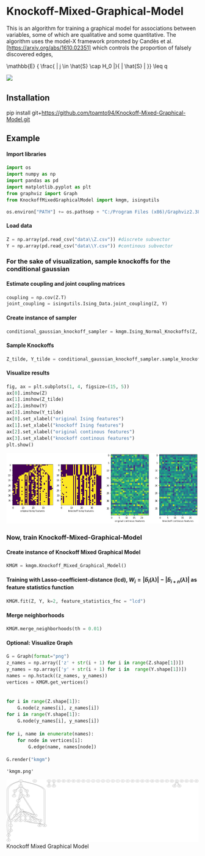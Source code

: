 # Knockoff-Mixed-Graphical-Model
This is an algorithm for training a graphical model for associations between variables, some of which are qualitative and some quantitative.
The algorithm uses the model-X framework promoted by Candès et al. [https://arxiv.org/abs/1610.02351] which controls the proportion of falsely discovered edges,

\mathbb{E} \{ \frac{ | j \in \hat{S} \cap H_0 |}{ | \hat{S} | }\} \leq q

<img src="https://render.githubusercontent.com/render/math?math=\mathbb{E} \{ \frac{ | j \in \hat{S} \cap H_0 |}{ | \hat{S} | }\} \leq q">

## Installation
pip install git+https://github.com/toamto94/Knockoff-Mixed-Graphical-Model.git


## Example

#### Import libraries


```python
import os
import numpy as np
import pandas as pd
import matplotlib.pyplot as plt
from graphviz import Graph
from KnockoffMixedGraphicalModel import kmgm, isingutils
```


```python
os.environ["PATH"] += os.pathsep + "C:/Program Files (x86)/Graphviz2.38/bin/"
```

#### Load data


```python
Z = np.array(pd.read_csv("data\\Z.csv")) #discrete subvector
Y = np.array(pd.read_csv("data\\Y.csv")) #continous subvector
```

### For the sake of visualization, sample knockoffs for the conditional gaussian

#### Estimate coupling and joint coupling matrices


```python
coupling = np.cov(Z.T)
joint_coupling = isingutils.Ising_Data.joint_coupling(Z, Y)
```

#### Create instance of sampler


```python
conditional_gaussian_knockoff_sampler = kmgm.Ising_Normal_Knockoffs(Z, Y, coupling, joint_coupling)
```

#### Sample Knockoffs


```python
Z_tilde, Y_tilde = conditional_gaussian_knockoff_sampler.sample_knockoffs(k=2)
```

#### Visualize results


```python
fig, ax = plt.subplots(1, 4, figsize=(15, 5))
ax[0].imshow(Z)
ax[1].imshow(Z_tilde)
ax[2].imshow(Y)
ax[3].imshow(Y_tilde)
ax[0].set_xlabel("original Ising features")
ax[1].set_xlabel("knockoff Ising features")
ax[2].set_xlabel("original continous features")
ax[3].set_xlabel("knockoff continous features")
plt.show()
```


![png](output_17_0.png)


### Now, train Knockoff-Mixed-Graphical-Model

#### Create instance of Knockoff Mixed Graphical Model


```python
KMGM = kmgm.Knockoff_Mixed_Graphical_Model()
```

#### Training with Lasso-coefficient-distance (lcd), $W_i = |\hat{b}_i(\lambda)| - |\hat{b}_{i + n}(\lambda)|$ as feature statistics function


```python
KMGM.fit(Z, Y, k=2, feature_statistics_fnc = "lcd")
```

#### Merge neighborhoods


```python
KMGM.merge_neighborhoods(th = 0.01)
```

#### Optional: Visualize Graph


```python
G = Graph(format="png")
z_names = np.array(['z' + str(i + 1) for i in range(Z.shape[1])])
y_names = np.array(['y' + str(i + 1) for i in  range(Y.shape[1])])
names = np.hstack((z_names, y_names))
vertices = KMGM.get_vertices()


for i in range(Z.shape[1]):
    G.node(z_names[i], z_names[i])
for i in range(Y.shape[1]):
    G.node(y_names[i], y_names[i])
    
for i, name in enumerate(names):
    for node in vertices[i]:
        G.edge(name, names[node])
        
G.render("kmgm")
```




    'kmgm.png'



<img src='kmgm.png'>Knockoff Mixed Graphical Model</img>
